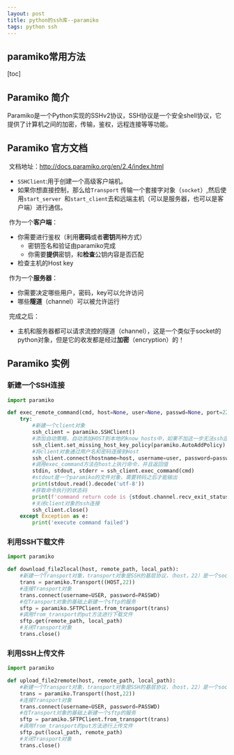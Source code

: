 ```yaml
---
layout: post
title: python的ssh库--paramiko
tags: python ssh
---
```




## paramiko常用方法

[toc]

## Paramiko 简介

​	Paramiko是一个Python实现的SSHv2协议，SSH协议是一个安全shell协议，它提供了计算机之间的加密，传输，鉴权，远程连接等等功能。

## Paramiko 官方文档



​	文档地址：<http://docs.paramiko.org/en/2.4/index.html>

- `SSHClient`:用于创建一个高级客户端机。
- 如果你想直接控制，那么给`Transport` 传输一个套接字对象（`socket`）,然后使用`start_server `和`start_client`去和远端主机（可以是服务器，也可以是客户端）进行通信。



​	作为一个**客户端**：

- 你需要进行鉴权（利用**密码**或者**密钥**两种方式）
  - 密钥签名和验证由paramiko完成
  - 你需要**提供**密钥，和**检查**公钥内容是否匹配
- 检查主机的Host key



​	作为一个**服务器**：

- 你需要决定哪些用户，密码，key可以允许访问
- 哪些**隧道**（channel）可以被允许运行



​	完成之后：

- 主机和服务器都可以请求流控的隧道（channel），这是一个类似于socket的python对象，但是它的收发都是经过**加密**（encryption）的！



## Paramiko 实例

### 新建一个SSH连接

```python
import paramiko

def exec_remote_command(cmd, host=None, user=None, passwd=None, port=22):
    try:
        #新建一个client对象
        ssh_client = paramiko.SSHClient()
        #添加自动策略，自动添加HOST到本地的know_hosts中，如果不加这一步无法ssh连接成功
        ssh_client.set_missing_host_key_policy(paramiko.AutoAddPolicy)
        #将client对象通过用户名和密码连接到Host
        ssh_client.connect(hostname=host, username=user, password=passwd, port=22)
        #调用exec_command方法在host上执行命令，并且返回值
        stdin, stdout, stderr = ssh_client.exec_command(cmd)
        #stdout是一个paramiko的文件对象，需要转码之后才能输出
        print(stdout.read().decode('utf-8'))
        #获取命令执行的状态码
        print(f'command return code is {stdout.channel.recv_exit_status()}')
        #关闭client对象的ssh连接
        ssh_client.close()
    except Exception as e:
        print('execute command failed')

```

### 利用SSH下载文件

```python
import paramiko

def download_file2local(host, remote_path, local_path):
    #新建一个Transport对象，transport对象是SSH的基层协议，（host，22）是一个socket对象
    trans = paramiko.Transport((HOST,22))
    #连接Transport对象
    trans.connect(username=USER, password=PASSWD)
    #在Transport对象的基础上新建一个sftp的服务
    sftp = paramiko.SFTPClient.from_transport(trans)
    #调用from_transport的put方法进行下载文件
    sftp.get(remote_path, local_path)
    #关闭Transport对象
    trans.close()
```

### 利用SSH上传文件

```python
import paramiko

def upload_file2remote(host, remote_path, local_path):
    #新建一个Transport对象，transport对象是SSH的基层协议，（host，22）是一个socket对象
    trans = paramiko.Transport((host,22))
    #连接Transport对象
    trans.connect(username=USER, password=PASSWD)
    #在Transport对象的基础上新建一个sftp的服务
    sftp = paramiko.SFTPClient.from_transport(trans)
    #调用from_transport的put方法进行上传文件
    sftp.put(local_path, remote_path)
    #关闭Transport对象
    trans.close()
```


